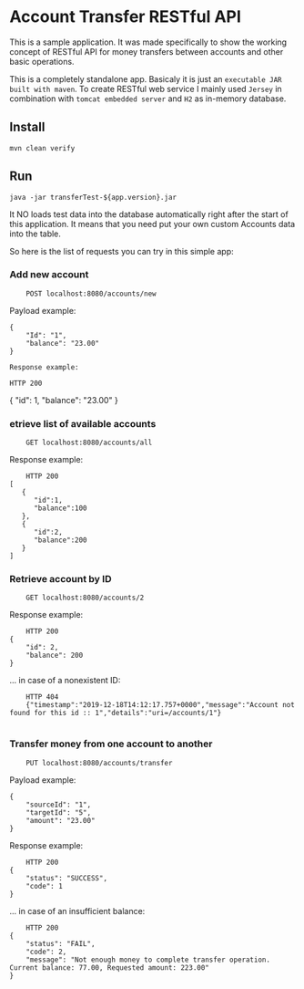 # Account Transfer RESTful API

This is a sample application. It was made specifically to show the working concept of RESTful API for money
transfers between accounts and other basic operations.

This is a completely standalone app. Basicaly it is just an `executable JAR built with maven`.
To create RESTful web service I mainly used `Jersey` in combination with `tomcat embedded server` and `H2` 
as in-memory database. 

## Install

    mvn clean verify 

## Run 

    java -jar transferTest-${app.version}.jar 


It NO loads test data into the database automatically right after the start of this application. It means that you need
put your own custom Accounts data into the table.

So here is the list of requests you can try in this simple app:

### Add new account 
```
    POST localhost:8080/accounts/new
```
Payload example:
```
{
	"Id": "1",
	"balance": "23.00"
}

Response example:
```
    HTTP 200 
{
    "id": 1,
    "balance": "23.00"
}

### etrieve list of available accounts
```
    GET localhost:8080/accounts/all
```
Response example:
```
    HTTP 200 
[  
   {  
      "id":1,
      "balance":100
   },
   {  
      "id":2,
      "balance":200
   }
]
```
### Retrieve account by ID

```
    GET localhost:8080/accounts/2
```
Response example:

```
    HTTP 200 
{
    "id": 2,
    "balance": 200
}
```
... in case of a nonexistent ID:
```
    HTTP 404 
    {"timestamp":"2019-12-18T14:12:17.757+0000","message":"Account not found for this id :: 1","details":"uri=/accounts/1"}
    
```

### Transfer money from one account to another
```
    PUT localhost:8080/accounts/transfer
```
Payload example:
```
{
	"sourceId": "1",
	"targetId": "5",
	"amount": "23.00"
}
```
Response example:

```
    HTTP 200 
{
    "status": "SUCCESS",
    "code": 1
}
```
... in case of an insufficient balance:
```
    HTTP 200 
{
    "status": "FAIL",
    "code": 2,
    "message": "Not enough money to complete transfer operation. Current balance: 77.00, Requested amount: 223.00"
}
```
